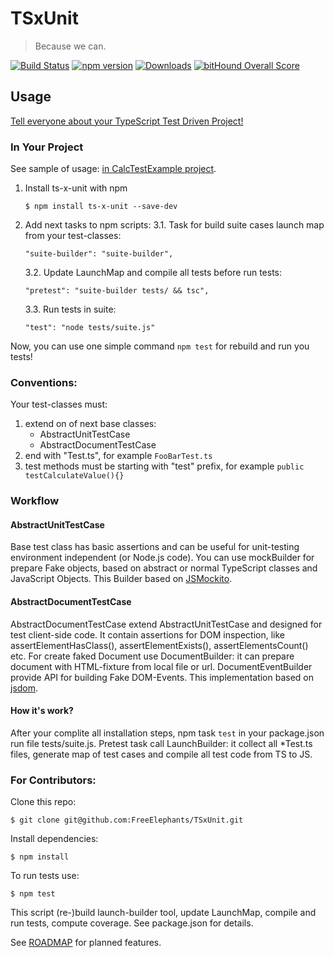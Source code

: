 # TSxUnit

> Because we can. 

[![Build Status](https://travis-ci.org/FreeElephants/TSxUnit.svg?branch=master)](https://travis-ci.org/FreeElephants/TSxUnit)
[![npm version](https://badge.fury.io/js/ts-x-unit.svg)](https://github.com/FreeElephants/TSxUnit/releases)
[![Downloads](https://img.shields.io/npm/dm/ts-x-unit.svg)](https://npmjs.org/package/ts-x-unit)
[![bitHound Overall Score](https://www.bithound.io/github/FreeElephants/TSxUnit/badges/score.svg)](https://www.bithound.io/github/FreeElephants/TSxUnit)

## Usage

[Tell everyone about your TypeScript Test Driven Project!](USERS.md)   

### In Your Project

See sample of usage: [in CalcTestExample project](https://github.com/FreeElephants/CalcTestExample). 

1. Install ts-x-unit with npm

    ```
    $ npm install ts-x-unit --save-dev
    ```

2. Add next tasks to npm scripts:
    3.1. Task for build suite cases launch map from your test-classes:
    ```
    "suite-builder": "suite-builder",
    ```  
    3.2. Update LaunchMap and compile all tests before run tests:  
    ```
    "pretest": "suite-builder tests/ && tsc",
    ```  
    3.3. Run tests in suite:
    ```
    "test": "node tests/suite.js"
    ```
    
Now, you can use one simple command `npm test` for rebuild and run you tests!

### Conventions: 
Your test-classes must:
1. extend on of next base classes:
    - AbstractUnitTestCase
    - AbstractDocumentTestCase
2. end with "Test.ts", for example `FooBarTest.ts`
3. test methods must be starting with "test" prefix, for example `public testCalculateValue(){}`
 
### Workflow
#### AbstractUnitTestCase
Base test class has basic assertions and can be useful for unit-testing environment independent (or Node.js code). 
You can use mockBuilder for prepare Fake objects, based on abstract or normal TypeScript classes and JavaScript Objects. 
This Builder based on [JSMockito](https://github.com/cleishm/jsmockito). 
  
#### AbstractDocumentTestCase
AbstractDocumentTestCase extend AbstractUnitTestCase and designed for test client-side code.
It contain assertions for DOM inspection, like assertElementHasClass(), assertElementExists(), assertElementsCount() etc.
For create faked Document use DocumentBuilder: it can prepare document with HTML-fixture from local file or url. 
DocumentEventBuilder provide API for building Fake DOM-Events. 
This implementation based on [jsdom](https://github.com/tmpvar/jsdom). 

#### How it's work? 
After your complite all installation steps, npm task `test` in your package.json run file tests/suite.js.
Pretest task call LaunchBuilder: it collect all *Test.ts files, generate map of test cases and compile all test code from TS to JS.

### For Contributors: 

Clone this repo: 

```
$ git clone git@github.com:FreeElephants/TSxUnit.git 
```

Install dependencies:

```
$ npm install
```

To run tests use:

```
$ npm test
```

This script (re-)build launch-builder tool, update LaunchMap, compile and run tests, compute coverage. 
See package.json for details. 

See [ROADMAP](ROADMAP.md) for planned features. 